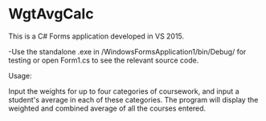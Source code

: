 # WgtAvgCalc

This is a C# Forms application developed in VS 2015.

-Use the standalone .exe in /WindowsFormsApplication1/bin/Debug/ for testing or open Form1.cs to see the relevant source code.

Usage:

Input the weights for up to four categories of coursework, and input a student's average in each of these categories. The program will display the weighted and combined average of all the courses entered.
